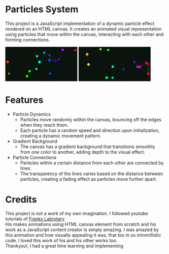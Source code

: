 # Particles System
This project is a JavaScript implementation of a dynamic particle effect rendered on an HTML canvas. It creates an animated visual representation using particles that move within the canvas, interacting with each other and forming connections.

<div>
    <img src="./Preview/preview_1.png" width="45%">
    <img src="./Preview/preview_2.png" width="45%">
</div>




# Features
- Particle Dynamics
  - Particles move randomly within the canvas, bouncing off the edges when they reach them.
  - Each particle has a random speed and direction upon initialization, creating a dynamic movement pattern.
- Gradient Background
  - The canvas has a gradient background that transitions smoothly from one color to another, adding depth to the visual effect.
- Particle Connections
  - Particles within a certain distance from each other are connected by lines.
  - The transparency of the lines varies based on the distance between particles, creating a fading effect as particles move further apart.

# Credits
This project is not a work of my own imagination. I followed youtube tutorials of <a href="https://chatgpt.com/c/4bd68d59-c267-4683-876c-a45fc0ea1df1">Franks Labrotary</a>
<br>
His makes animations using HTML canvas element from scratch and his work as a JavaScript content creator is simply amazing.
I was amazed by this animation and how visually appealing it was, that too in so minimillistic code. I loved this work of his and his other works too.
<br>
Thankyou!, I had a great time learning and implementing
